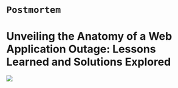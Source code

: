 # `Postmortem`

# Unveiling the Anatomy of a Web Application Outage: Lessons Learned and Solutions Explored

![](https://s3.amazonaws.com/intranet-projects-files/holbertonschool-sysadmin_devops/294/pQ9YzVY.gif)
#
